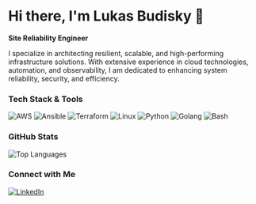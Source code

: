 # Hi there, I'm Lukas Budisky 👋

**Site Reliability Engineer**

I specialize in architecting resilient, scalable, and high-performing infrastructure solutions.
With extensive experience in cloud technologies, automation, and observability, I am dedicated to enhancing system reliability, security, and efficiency.

### Tech Stack & Tools
![AWS](https://img.shields.io/badge/AWS-232F3E?style=for-the-badge&logo=amazonaws&logoColor=white) 
![Ansible](https://img.shields.io/badge/Ansible-EE0000?style=for-the-badge&logo=ansible&logoColor=white) 
![Terraform](https://img.shields.io/badge/Terraform-623CE4?style=for-the-badge&logo=terraform&logoColor=white) 
![Linux](https://img.shields.io/badge/Linux-FCC624?style=for-the-badge&logo=linux&logoColor=black) 
![Python](https://img.shields.io/badge/Python-3776AB?style=for-the-badge&logo=python&logoColor=white)
![Golang](https://img.shields.io/badge/Go-00ADD8?style=for-the-badge&logo=go&logoColor=white)
![Bash](https://img.shields.io/badge/Bash-4EAA25?style=for-the-badge&logo=gnubash&logoColor=white)

### GitHub Stats

![Top Languages](https://github-readme-stats.vercel.app/api/top-langs/?username=lukasbudisky&theme=transparent&layout=compact)

### Connect with Me

[![LinkedIn](https://img.shields.io/badge/LinkedIn-0077B5?style=for-the-badge&logo=linkedin&logoColor=white)](https://linkedin.com/in/lukasbudisky)
